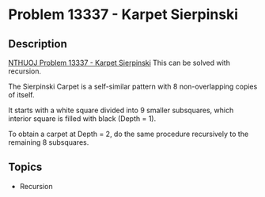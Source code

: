 # Problem 13337 - Karpet Sierpinski

## Description
[NTHUOJ Problem 13337 - Karpet Sierpinski](https://acm.cs.nthu.edu.tw/problem/13337/)
This can be solved with recursion.

The Sierpinski Carpet is a self-similar pattern with 8 non-overlapping copies of itself. 

It starts with a white square divided into 9 smaller subsquares, which interior square is filled with black (Depth = 1).

To obtain a carpet at Depth = 2, do the same procedure recursively to the remaining 8 subsquares.


## Topics
- Recursion